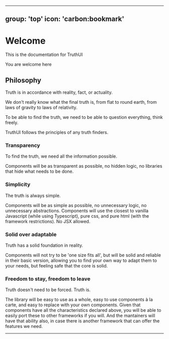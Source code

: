 
---
group: 'top'
icon: 'carbon:bookmark'
---

# Welcome

This is the documentation for TruthUI

You are welcome here

## Philosophy

Truth is in accordance with reality, fact, or actuality.

We don't really know what the final truth is, from flat to round earth, from laws of gravity to laws of relativity.

To be able to find the truth, we need to be able to question everything, think freely.

TruthUI follows the principles of any truth finders.

### Transparency

To find the truth, we need all the information possible.

Components will be as transparent as possible, no hidden logic, no libraries that hide what needs to be done.

### Simplicity

The truth is always simple.

Components will be as simple as possible, no unnecessary logic, no unnecessary abstractions.
Components will use the closest to vanilla Javascript (while using Typescript), pure css, and pure html (with the framework restrictions). No JSX allowed.

### Solid over adaptable

Truth has a solid foundation in reality.

Components will not try to be 'one size fits all', but will be
solid and reliable in their basic version, allowing you to find
your own way to adapt them to your needs, but feeling safe that
the core is solid.

### Freedom to stay, freedom to leave

Truth doesn't need to be forced. Truth is.

The library will be easy to use as a whole, easy to use components à la carte, and easy to replace with your own components.
Given that components have all the characteristics declared above, you will be able to easily port these to other frameworks if you will.
And the mantainers will have that ability also, in case there is another framework that can offer the features we need.


---


